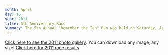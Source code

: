```yaml
---
month: April
day: 16
year: 2011
title: 5th Anniversary Race
summary: The 5th Annual "Remember the Ten" Run was held on Saturday, April 16, 2011.
---
```


[Click here to see the 2011 photo gallery](https://www.flickr.com/photos/rttr-remember/albums/72157688743649891). You can download any image, any size!
[Click here for 2011 race results](http://www.onlineraceresults.com/event/view_event.php?event_id=6359)
